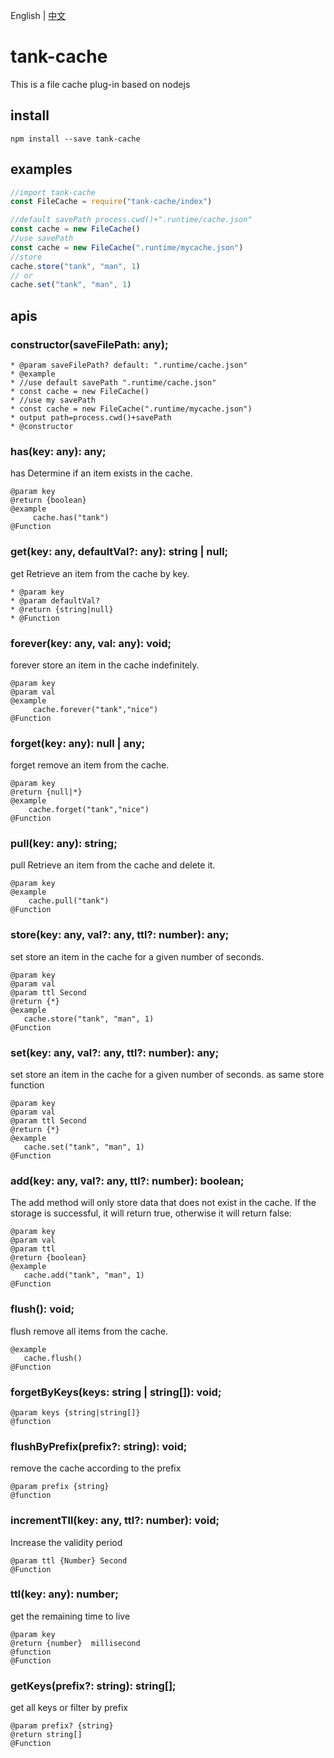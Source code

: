 English | [中文](./README_zh.md)

# tank-cache

This is a file cache plug-in based on nodejs

## install

```shell
npm install --save tank-cache
```

## examples

```js
//import tank-cache
const FileCache = require("tank-cache/index")

//default savePath process.cwd()+".runtime/cache.json"
const cache = new FileCache()
//use savePath
const cache = new FileCache(".runtime/mycache.json")
//store 
cache.store("tank", "man", 1)
// or 
cache.set("tank", "man", 1)


```

## apis

### constructor(saveFilePath: any);

```
* @param saveFilePath? default: ".runtime/cache.json"
* @example
* //use default savePath ".runtime/cache.json"
* const cache = new FileCache()
* //use my savePath
* const cache = new FileCache(".runtime/mycache.json")
* output path=process.cwd()+savePath
* @constructor
```

### has(key: any): any;

has Determine if an item exists in the cache.

```
@param key
@return {boolean}
@example
     cache.has("tank")
@Function
```

### get(key: any, defaultVal?: any): string | null;

get Retrieve an item from the cache by key.

```
* @param key
* @param defaultVal?
* @return {string|null}
* @Function
```

### forever(key: any, val: any): void;

forever store an item in the cache indefinitely.

```
@param key
@param val
@example
     cache.forever("tank","nice")
@Function
```

### forget(key: any): null | any;

forget remove an item from the cache.

```
@param key
@return {null|*}
@example
    cache.forget("tank","nice")
@Function
```

### pull(key: any): string;

pull Retrieve an item from the cache and delete it.

```
@param key
@example
    cache.pull("tank")
@Function
```

### store(key: any, val?: any, ttl?: number): any;

set store an item in the cache for a given number of seconds.

```
@param key
@param val
@param ttl Second
@return {*}
@example
   cache.store("tank", "man", 1)
@Function
```

### set(key: any, val?: any, ttl?: number): any;

set store an item in the cache for a given number of seconds. as same store function

```
@param key
@param val
@param ttl Second
@return {*}
@example
   cache.set("tank", "man", 1)
@Function
```

### add(key: any, val?: any, ttl?: number): boolean;

The add method will only store data that does not exist in the cache. If the storage is successful, it will return true,
otherwise it will return false:

```
@param key
@param val
@param ttl
@return {boolean}
@example
   cache.add("tank", "man", 1)
@Function
```

### flush(): void;

flush remove all items from the cache.

```
@example
   cache.flush()
@Function
```

### forgetByKeys(keys: string | string[]): void;

```
@param keys {string|string[]}
@function
```

### flushByPrefix(prefix?: string): void;

remove the cache according to the prefix

```
@param prefix {string}
@function
```

### incrementTll(key: any, ttl?: number): void;

Increase the validity period

```
@param ttl {Number} Second
@Function
```

### ttl(key: any): number;

get the remaining time to live

```
@param key
@return {number}  millisecond
@function
@Function
```

### getKeys(prefix?: string): string[];

get all keys or filter by prefix

```
@param prefix? {string}
@return string[]
@Function
```
